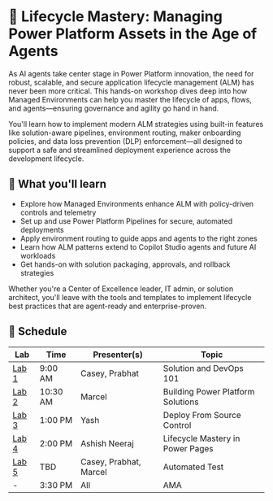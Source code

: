 # 🚀 Lifecycle Mastery: Managing Power Platform Assets in the Age of Agents

As AI agents take center stage in Power Platform innovation, the need for robust, scalable, and secure application lifecycle management (ALM) has never been more critical. This hands-on workshop dives deep into how Managed Environments can help you master the lifecycle of apps, flows, and agents—ensuring governance and agility go hand in hand.

You'll learn how to implement modern ALM strategies using built-in features like solution-aware pipelines, environment routing, maker onboarding policies, and data loss prevention (DLP) enforcement—all designed to support a safe and streamlined deployment experience across the development lifecycle.

## 🎯 What you'll learn

- Explore how Managed Environments enhance ALM with policy-driven controls and telemetry
- Set up and use Power Platform Pipelines for secure, automated deployments
- Apply environment routing to guide apps and agents to the right zones
- Learn how ALM patterns extend to Copilot Studio agents and future AI workloads
- Get hands-on with solution packaging, approvals, and rollback strategies

Whether you're a Center of Excellence leader, IT admin, or solution architect, you'll leave with the tools and templates to implement lifecycle best practices that are agent-ready and enterprise-proven.

## 📅 Schedule

| Lab | Time | Presenter(s) | Topic |
| --- | --- | --- | --- |
| [Lab 1](docs/labs/lab1/Readme.md) | 9:00 AM | Casey, Prabhat | Solution and DevOps 101 |
| [Lab 2](docs/labs/lab2/Readme.md) | 10:30 AM | Marcel | Building Power Platform Solutions |
| [Lab 3](docs/labs/lab3/Readme.md) | 1:00 PM | Yash | Deploy From Source Control |
| [Lab 4](docs/labs/lab4/Readme.md) | 2:00 PM | Ashish Neeraj | Lifecycle Mastery in Power Pages |
| [Lab 5](docs/labs/lab5/Readme.md) | TBD | Casey, Prabhat, Marcel | Automated Test |
| - | 3:30 PM | All | AMA |
